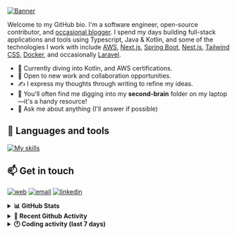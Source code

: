 [![Banner](https://raw.githubusercontent.com/wilfriedago/wilfriedago/main/assets/1.png)][website]

Welcome to my GitHub bio. I'm a software engineer, open-source contributor, and [occasional blogger][blog]. I spend my days building full-stack applications and tools using Typescript, Java & Kotlin, and some of the technologies I work with include [AWS](https://aws.amazon.com/fr/), [Next.js](https://nextjs.org/), [Spring Boot](https://spring.io/projects/spring-boot), [Nest.js](https://nestjs.com/), [Tailwind CSS](https://github.com/tailwindlabs/tailwindcss), [Docker](https://www.docker.com/), and occasionally [Laravel](https://laravel.com/).

- 🔭 Currently diving into Kotlin, and AWS certifications.
- 👯 Open to new work and collaboration opportunities.
- ✍️ I express my thoughts through writing to refine my ideas.
- 🧠 You'll often find me digging into my **second-brain** folder on my laptop—it's a handy resource!
- 💬 Ask me about anything (I'll answer if possible)

## 🎨 Languages and tools

[![My skills](https://skillicons.dev/icons?i=typescript,js,nodejs,nest,java,kotlin,spring,python,fastapi,django,aws,docker,vscode,idea,tailwind&perline=15)](https://wilfriedago.dev/about#skills)

## 📫 Get in touch
[![web](https://img.shields.io/badge/WEBSITE-12100E?logo=google-earth&color=282A36)][website]
[![email](https://img.shields.io/badge/MAIL-12100E?logo=mailgun&color=282A36)][mail]
[![linkedin](https://img.shields.io/badge/LINKEDIN-12100E?logo=linkedin&color=282A36)][linkedin]


<details>
  <summary><b>📊 GitHub Stats</b></summary>
	<br/>
	<p align="left">
		<img width="49.5%" src="https://github-readme-stats.vercel.app/api?username=wilfriedago&show_icons=true&count_private=true&title_color=10b981&icon_color=10b981&theme=react&hide_border=true" />
		<img width="49.5%" src="https://streak-stats.demolab.com/?user=wilfriedago&hide_border=true&theme=react&ring=10b981&fire=fff&currStreakNum=fff&sideLabels=10b981&currStreakLabel=10b981&sideNums=fff" />
	</p>
</details>

<details>
  <summary><b>📅 Recent Github Activity</b></summary>
	<br>

<!--RECENT_ACTIVITY:last_update-->
Last Updated: Saturday, March 1st, 2025, 4:17:26 AM
<!--RECENT_ACTIVITY:last_update_end-->

<!--RECENT_ACTIVITY:start-->
1. ⭐ Starred [openstatusHQ/openstatus](https://github.com/openstatusHQ/openstatus)<br>
2. ⭐ Starred [cloudposse/terraform-aws-ssm-parameter-store](https://github.com/cloudposse/terraform-aws-ssm-parameter-store)<br>
3. ⭐ Starred [scrapy/scrapy](https://github.com/scrapy/scrapy)<br>
4. ⭐ Starred [cloudposse/terraform-aws-rds-cluster](https://github.com/cloudposse/terraform-aws-rds-cluster)<br>
5. ⭐ Starred [cloudposse/terraform-aws-budgets](https://github.com/cloudposse/terraform-aws-budgets)<br>
<!--RECENT_ACTIVITY:end-->
</details>

<details>
  <summary><b>🕐 Coding activity (last 7 days)</b></summary>
	<br>

<!--START_SECTION:waka-->

```python
Total Time: 11 hrs 53 mins

Java              4 hrs 11 mins   ████████▒░░░░░░░░░░░░░░░░   33.31 %
TypeScript        2 hrs           ████░░░░░░░░░░░░░░░░░░░░░   15.95 %
TeX               57 mins         ██░░░░░░░░░░░░░░░░░░░░░░░   07.66 %
Other             41 mins         █▒░░░░░░░░░░░░░░░░░░░░░░░   05.45 %
```

<!--END_SECTION:waka-->
</details>

[website]: https://wilfriedago.dev
[linkedin]: https://linkedin.com/in/wilfriedago
[blog]: https://wilfriedago.dev/blog
[mail]: mailto:me@wilfriedago.dev
